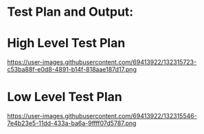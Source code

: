 
# Test Plan and Output:
# High Level Test Plan

https://user-images.githubusercontent.com/69413922/132315723-c53ba88f-e0d8-4891-b14f-818aae187d17.png

# Low Level Test Plan

https://user-images.githubusercontent.com/69413922/132315546-7e4b23e5-11dd-433a-ba6a-9ffff07d5787.png

